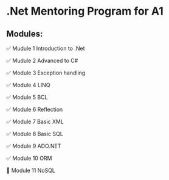 # .Net Mentoring Program for A1

## Modules:

:white_check_mark: Mudule 1 Introduction to .Net

:white_check_mark: Mudule 2 Advanced to C#

:white_check_mark: Module 3 Exception handling

:white_check_mark: Module 4 LINQ

:white_check_mark: Module 5 BCL

:white_check_mark: Module 6 Reflection

:white_check_mark: Module 7 Basic XML

:white_check_mark: Module 8 Basic SQL

:white_check_mark: Module 9 ADO.NET

:white_check_mark: Module 10 ORM

:black_square_button: Module 11 NoSQL